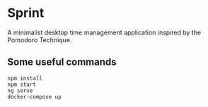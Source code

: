 # Sprint

A minimalist desktop time management application inspired by the Pomodoro Technique.

## Some useful commands

` npm install `  
` npm start `  
` ng serve `  
` docker-compose up `  
  